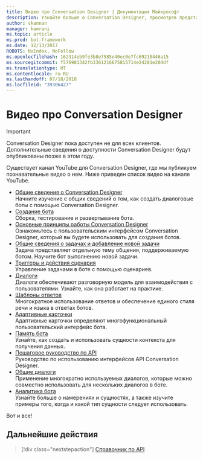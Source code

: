 ```yaml
---
title: Видео про Conversation Designer | Документация Майкрософт
description: Узнайте больше о Conversation Designer, просмотрев представленные видео.
author: vkannan
manager: kamrani
ms.topic: article
ms.prod: bot-framework
ms.date: 12/13/2017
ROBOTS: NoIndex, NoFollow
ms.openlocfilehash: 162314eb9fe3b8e7585e40ec0e7fc69210446a15
ms.sourcegitcommit: f576981342fb3361216675815714e24281e20ddf
ms.translationtype: HT
ms.contentlocale: ru-RU
ms.lasthandoff: 07/18/2018
ms.locfileid: "39306427"
---
```

# <a name="conversation-designer-videos"></a>Видео про Conversation Designer
> [!IMPORTANT]
> Conversation Designer пока доступен не для всех клиентов. Дополнительные сведения о доступности Conversation Designer будут опубликованы позже в этом году.

Существует канал YouTube для Conversation Designer, где мы публикуем познавательные видео о нем. Ниже приведен список видео на канале YouTube. 

- [Общие сведения о Conversation Designer](https://www.youtube.com/watch?v=HVWl2nTeN5c&index=1&list=PL8bc0pP2kCO51qUAL4RaBOwybJjamaiic) </br>
  Начните изучение с общих сведений о том, как создать диалоговые боты с помощью Conversation Designer.
- [Создание бота](https://www.youtube.com/watch?v=jgr5oJZBPlg&index=2&list=PL8bc0pP2kCO51qUAL4RaBOwybJjamaiic) </br>
  Сборка, тестирование и развертывание бота.
- [Основные принципы работы Conversation Designer](https://www.youtube.com/watch?v=irVlTfwEJYM&index=3&list=PL8bc0pP2kCO51qUAL4RaBOwybJjamaiic) </br>
  Ознакомьтесь с пользовательским интерфейсом Conversation Designer, который вы будете использовать для создания ботов.
- [Общие сведения о задачах и добавление новой задачи](https://www.youtube.com/watch?v=1rfL7aO6_XY&index=4&list=PL8bc0pP2kCO51qUAL4RaBOwybJjamaiic) </br>
  Задача представляет отдельную тему общения, поддерживаемую ботом. Научите бот выполнению новой задачи.
- [Триггеры и действия сценария](https://www.youtube.com/watch?v=bXHA7-XBQSU&index=5&list=PL8bc0pP2kCO51qUAL4RaBOwybJjamaiic) </br>
  Управление задачами в боте с помощью сценариев.
- [Диалоги](https://www.youtube.com/watch?v=EEIpLeFrHFE&index=6&list=PL8bc0pP2kCO51qUAL4RaBOwybJjamaiic) </br>
  Диалоги обеспечивают разговорную модель для взаимодействия с пользователями. Узнайте, как она работает на практике.
- [Шаблоны ответов](https://www.youtube.com/watch?v=6QYxJmU_wkA&index=7&list=PL8bc0pP2kCO51qUAL4RaBOwybJjamaiic) </br>
  Многократное использование ответов и обеспечение единого стиля речи и языка в ответах ботов. 
- [Адаптивные карточки](https://www.youtube.com/watch?v=KajqaslTTho&index=8&list=PL8bc0pP2kCO51qUAL4RaBOwybJjamaiic) </br>
  Адаптивные карточки определяют многофункциональный пользовательский интерфейс бота.
- [Память бота](https://www.youtube.com/watch?v=bx9zibY6P7g&index=9&list=PL8bc0pP2kCO51qUAL4RaBOwybJjamaiic) </br>
  Узнайте, как создать и использовать сущности контекста для получения данных.
- [Пошаговое руководство по API](https://www.youtube.com/watch?v=SfP4tffl52I&index=10&list=PL8bc0pP2kCO51qUAL4RaBOwybJjamaiic) </br>
  Руководство по использованию интерфейсов API Conversation Designer.
- [Общие диалоги](https://www.youtube.com/watch?v=obaNMPGVzJY&index=11&list=PL8bc0pP2kCO51qUAL4RaBOwybJjamaiic) </br>
  Применение многократно используемых диалогов, которые можно совместно использовать для нескольких диалогов в боте.
- [Аналитика бота](https://www.youtube.com/watch?v=3RRKvlcgTdY&index=12&list=PL8bc0pP2kCO51qUAL4RaBOwybJjamaiic) </br>
  Узнайте больше о намерениях и сущностях, а также изучите примеры того, когда и какой тип сущности следует использовать.

Вот и все!

## <a name="next-step"></a>Дальнейшие действия
> [!div class="nextstepaction"]
> [Справочник по API](conversation-designer-context-object.md)
